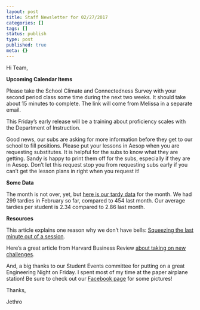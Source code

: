 ```yaml
---
layout: post
title: Staff Newsletter for 02/27/2017
categories: []
tags: []
status: publish
type: post
published: true
meta: {}
---
```


Hi Team,


**Upcoming Calendar Items**


Please take the School Climate and Connectedness Survey with your second period class some time during the next two weeks. It should take about 15 minutes to complete. The link will come from Melissa in a separate email.


This Friday’s early release will be a training about proficiency scales with the Department of Instruction.


Good news, our subs are asking for more information before they get to our school to fill positions. Please put your lessons in Aesop when you are requesting substitutes. It is helpful for the subs to know what they are getting. Sandy is happy to print them off for the subs, especially if they are in Aesop. Don’t let this request stop you from requesting subs early if you can’t get the lesson plans in right when you request it!


**Some Data**


The month is not over, yet, but 
[here is our tardy data](https://kibsd-my.sharepoint.com/personal/jjones03_kibsd_org/_layouts/15/guestaccess.aspx?guestaccesstoken=VnVtoT3b65mFm1PQwSH9wZpKBC%2bygCPI1b34Bxx2Mvw%3d&docid=2_07234ce76ecc049bda62d9a7359ca4074&rev=1) for the month. We had 299 tardies in February so far, compared to 454 last month. Our average tardies per student is 2.34 compared to 2.86 last month.


**Resources**


This article explains one reason why we don’t have bells: 
[Squeezing the last minute out of a session](http://sethgodin.typepad.com/seths_blog/2017/02/squeezing-the-last-minute-out-of-a-session.html).


Here’s a great article from Harvard Business Review 
[about taking on new challenges](https://hbr.org/2017/02/when-was-the-last-time-you-took-on-a-new-challenge).


And, a big thanks to our Student Events committee for putting on a great Engineering Night on Friday. I spent most of my time at the paper airplane station! Be sure to check out our 
[Facebook page](https://www.facebook.com/kodiakmiddleschool) for some pictures!


Thanks,


Jethro
